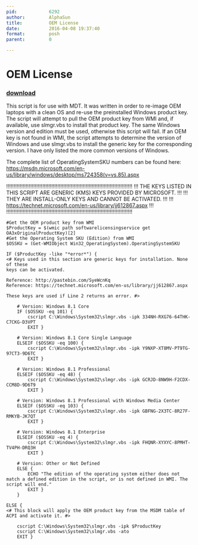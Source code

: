 ```yaml
---
pid:            6292
author:         AlphaSun
title:          OEM License
date:           2016-04-08 19:37:40
format:         posh
parent:         0

---
```


# OEM License

### [download](Scripts\6292.ps1)

This script is for use with MDT. It was written in order to re-image OEM laptops with a clean OS and re-use the preinstalled Windows product key. The script will attempt to pull the OEM product key from WMI and, if available, use slmgr.vbs to install that product key. The same Windows version and edition must be used, otherwise this script will fail. If an OEM key is not found in WMI, the script attempts to determine the version of Windows and use slmgr.vbs to install the generic key for the corresponding version. I have only listed the more common versions of Windows.

The complete list of OperatingSystemSKU numbers can be found here:  https://msdn.microsoft.com/en-us/library/windows/desktop/ms724358(v=vs.85).aspx


!!!!!!!!!!!!!!!!!!!!!!!!!!!!!!!!!!!!!!!!!!!!!!!!!!!!!!!!!!!!!!!!!!!!!!!!!!!!!!!!!!!!
!!! THE KEYS LISTED IN THIS SCRIPT ARE GENERIC (KMS) KEYS PROVIDED BY MICROSOFT. !!!
!!! THEY ARE INSTALL-ONLY KEYS AND CANNOT BE ACTIVATED.                          !!!
!!! https://technet.microsoft.com/en-us/library/jj612867.aspx                    !!!
!!!!!!!!!!!!!!!!!!!!!!!!!!!!!!!!!!!!!!!!!!!!!!!!!!!!!!!!!!!!!!!!!!!!!!!!!!!!!!!!!!!!

```posh
#Get the OEM product key from WMI
$ProductKey = $(wmic path softwarelicensingservice get OA3xOriginalProductKey)[2]
#Get the Operating System SKU (Edition) from WMI
$OSSKU = (Get-WMIObject Win32_OperatingSystem).OperatingSystemSKU

IF ($ProductKey -like "*error*") {
<# Keys used in this section are generic keys for installation. None of these
keys can be activated. 

Reference: http://pastebin.com/SyeWcnKq
Reference: https://technet.microsoft.com/en-us/library/jj612867.aspx 

These keys are used if Line 2 returns an error. #>

	# Version: Windows 8.1 Core
	IF ($OSSKU -eq 101) {
		cscript C:\Windows\System32\slmgr.vbs -ipk 334NH-RXG76-64THK-C7CKG-D3VPT
		EXIT }

	# Version: Windows 8.1 Core Single Language
	ELSEIF ($OSSKU -eq 100) {
		cscript C:\Windows\System32\slmgr.vbs -ipk Y9NXP-XT8MV-PT9TG-97CT3-9D6TC
		EXIT }

	# Version: Windows 8.1 Professional
	ELSEIF ($OSSKU -eq 48) {
		cscript C:\Windows\System32\slmgr.vbs -ipk GCRJD-8NW9H-F2CDX-CCM8D-9D6T9
		EXIT }

	# Version: Windows 8.1 Professional with Windows Media Center
	ELSEIF ($OSSKU -eq 103) {
		cscript C:\Windows\System32\slmgr.vbs -ipk GBFNG-2X3TC-8R27F-RMKYB-JK7QT
		EXIT }

	# Version: Windows 8.1 Enterprise
	ELSEIF ($OSSKU -eq 4) {
		cscript C:\Windows\System32\slmgr.vbs -ipk FHQNR-XYXYC-8PMHT-TV4PH-DRQ3H
		EXIT }

	# Version: Other or Not Defined
	ELSE {
		ECHO "The edition of the operating system either does not match a defined edition in the script, or is not defined in WMI. The script will end."
		EXIT }
	}

ELSE {
<# This block will apply the OEM product key from the MSDM table of ACPI and activate it. #>

	cscript C:\Windows\System32\slmgr.vbs -ipk $ProductKey
	cscript C:\Windows\System32\slmgr.vbs -ato
	EXIT }
```
